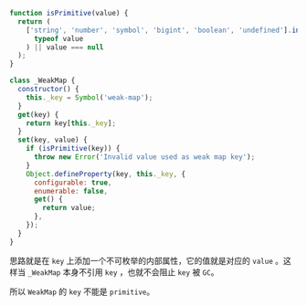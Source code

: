 ```js
function isPrimitive(value) {
  return (
    ['string', 'number', 'symbol', 'bigint', 'boolean', 'undefined'].includes(
      typeof value
    ) || value === null
  );
}

class _WeakMap {
  constructor() {
    this._key = Symbol('weak-map');
  }
  get(key) {
    return key[this._key];
  }
  set(key, value) {
    if (isPrimitive(key)) {
      throw new Error('Invalid value used as weak map key');
    }
    Object.defineProperty(key, this._key, {
      configurable: true,
      enumerable: false,
      get() {
        return value;
      },
    });
  }
}
```

思路就是在 `key` 上添加一个不可枚举的内部属性，它的值就是对应的 `value` 。这样当 `_WeakMap` 本身不引用 `key` ，也就不会阻止 `key` 被 `GC`。

所以 `WeakMap` 的 `key` 不能是 `primitive`。
